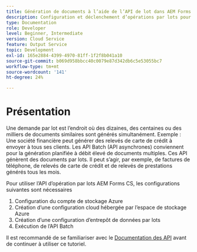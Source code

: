 ```yaml
---
title: Génération de documents à l’aide de l’API de lot dans AEM Forms CS
description: Configuration et déclenchement d’opérations par lots pour générer des documents.
type: Documentation
role: Developer
level: Beginner, Intermediate
version: Cloud Service
feature: Output Service
topic: Development
exl-id: 165e2884-4399-4970-81ff-1f2f8b041a10
source-git-commit: b069d958bbcc40c0079e87d342db6c5e53055bc7
workflow-type: tm+mt
source-wordcount: '141'
ht-degree: 24%

---
```


# Présentation

Une demande par lot est l’endroit où des dizaines, des centaines ou des milliers de documents similaires sont générés simultanément. Exemple : Une société financière peut générer des relevés de carte de crédit à envoyer à tous ses clients.
Les API Batch (API asynchrones) conviennent pour la génération planifiée à débit élevé de documents multiples. Ces API génèrent des documents par lots. Il peut s’agir, par exemple, de factures de téléphone, de relevés de carte de crédit et de relevés de prestations générés tous les mois.

Pour utiliser l’API d’opération par lots AEM Forms CS, les configurations suivantes sont nécessaires

1. Configuration du compte de stockage Azure
1. Création d’une configuration cloud hébergée par l’espace de stockage Azure
1. Création d’une configuration d’entrepôt de données par lots
1. Exécution de l’API Batch

Il est recommandé de se familiariser avec le [Documentation des API](https://experienceleague.adobe.com/docs/experience-manager-cloud-service/assets/batch-api.yaml?lang=en) avant de continuer à utiliser ce tutoriel.
